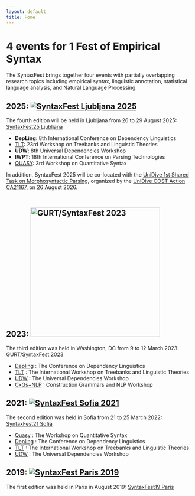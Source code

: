 ```yaml
---
layout: default
title: Home
---
```

# 4 events for 1 Fest of Empirical Syntax

The SyntaxFest brings together four events with partially overlapping research topics including empirical syntax, linguistic annotation, statistical language analysis, and Natural Language Processing.

## 2025: [![SyntaxFest Ljubljana 2025](/images/SyntaxFest.Ljubljana.horizontal.png)](syntaxfest25)

The fourth edition will be held in Ljubljana from 26 to 29 August 2025: [SyntaxFest25 Ljubljana](syntaxfest25/)

* **DepLing**: 8th International Conference on Dependency Linguistics
* [TLT](https://www.korpuslab.uni-hamburg.de/en/tlt2025.html): 23rd Workshop on Treebanks and Linguistic Theories
* **UDW**: 8th Universal Dependencies Workshop
* **IWPT**: 18th International Conference on Parsing Technologies
* [QUASY](https://quansyntax.github.io/quasy2025/index.html): 3rd Workshop on Quantitative Syntax

In addition, SyntaxFest 2025 will be co-located with the [UniDive 1st Shared Task on Morphosyntactic Parsing](https://unidive.lisn.upsaclay.fr/doku.php?id=other-events:msp), organized by the [UniDive COST Action CA21167](https://unidive.lisn.upsaclay.fr/), on 26 August 2026.
<br>
<br>


## 2023: [<img src="https://github.com/syntaxfest/syntaxfest.github.io/raw/master/images/GURT.syntaxfest.DC.horizontal.png" alt="GURT/SyntaxFest 2023" width="350"/>](https://gurt.georgetown.edu/gurt-2023/)

The third edition was held in Washington, DC from 9 to 12 March 2023: [GURT/SyntaxFest 2023](https://gurt.georgetown.edu/gurt-2023/)

* [Depling](https://depling.org/) : The Conference on Dependency Linguistics
* [TLT](https://cl.indiana.edu/tlt2023/) : The International Workshop on Treebanks and Linguistic Theories 
* [UDW](https://universaldependencies.org/udw23/) : The Universal Dependencies Workshop
* [CxGs+NLP](https://sites.google.com/view/cxgsnlpworkshop) : Construction Grammars and NLP Workshop

## 2021: [![SyntaxFest Sofia 2021](/images/syntaxfest.sofia.png)](syntaxfest21/)

The second edition was held in Sofia from 21 to 25 March 2022:  [SyntaxFest21 Sofia](https://syntaxfest.github.io/syntaxfest21/)

* [Quasy](https://quasy-2021.webnode.cz/) : The Workshop on Quantitative Syntax
* [Depling](https://depling.org/depling2021/) : The Conference on Dependency Linguistics
* [TLT](https://tlt2021.phil.hhu.de/) : The International Workshop on Treebanks and Linguistic Theories 
* [UDW](https://universaldependencies.org/udw21/) : The Universal Dependencies Workshop

## 2019: [![SyntaxFest Paris 2019](/images/syntaxfest.paris.png)](syntaxfest19)

The first edition was held in Paris in August 2019: [SyntaxFest19 Paris](syntaxfest19/)







